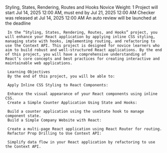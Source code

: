 Styling, States, Rendering, Routes and Hooks
 Novice
  Weight: 1
   Project will start Jul 14, 2025 12:00 AM, must end by Jul 21, 2025 12:00 AM
    Checker was released at Jul 14, 2025 12:00 AM
     An auto review will be launched at the deadline



     In the “Styling, States, Rendering, Routes, and Hooks” project, you will enhance your React application by applying inline CSS styling, managing state with hooks, implementing routing, and refactoring to use the Context API. This project is designed for novice learners who aim to build robust and well-structured React applications. By the end of this project, you will have a comprehensive understanding of React’s core concepts and best practices for creating interactive and maintainable web applications.

     Learning Objectives
     By the end of this project, you will be able to:

     Apply Inline CSS Styling to React Components:

     Enhance the visual appearance of your React components using inline CSS.
     Create a Simple Counter Application Using State and Hooks:

     Build a counter application using the useState hook to manage component state.
     Build a Simple Company Website with React:

     Create a multi-page React application using React Router for routing.
     Refactor Prop Drilling to Use Context API:

     Simplify data flow in your React application by refactoring to use the Context API.
